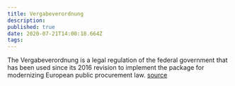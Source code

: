 ```yaml
---
title: Vergabeverordnung
description: 
published: true
date: 2020-07-21T14:00:18.664Z
tags: 
---
```


The Vergabeverordnung is a legal regulation of the federal government that has been used since its 2016 revision to implement the package for modernizing European public procurement law.
[source](https://www.gesetze-im-internet.de/vgv_2016/)